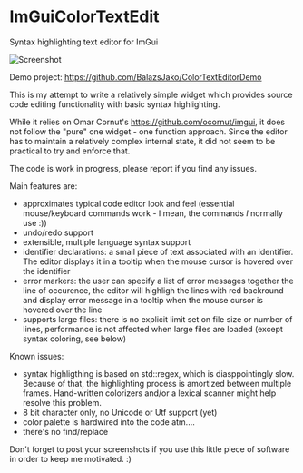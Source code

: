 # ImGuiColorTextEdit
Syntax highlighting text editor for ImGui

![Screenshot](https://github.com/BalazsJako/ImGuiColorTextEdit/blob/master/ImGuiTextEdit.png "Screenshot")

Demo project: https://github.com/BalazsJako/ColorTextEditorDemo

This is my attempt to write a relatively simple widget which provides source code editing functionality with basic syntax highlighting.

While it relies on Omar Cornut's https://github.com/ocornut/imgui, it does not follow the "pure" one widget - one function approach. Since the editor has to maintain a relatively complex internal state, it did not seem to be practical to try and enforce that.

The code is work in progress, please report if you find any issues.

Main features are:
 - approximates typical code editor look and feel (essential mouse/keyboard commands work - I mean, the commands _I_ normally use :))
 - undo/redo support
 - extensible, multiple language syntax support
 - identifier declarations: a small piece of text associated with an identifier. The editor displays it in a tooltip when the mouse cursor is hovered over the identifier
 - error markers: the user can specify a list of error messages together the line of occurence, the editor will highligh the lines with red backround and display error message in a tooltip when the mouse cursor is hovered over the line
 - supports large files: there is no explicit limit set on file size or number of lines, performance is not affected when large files are loaded (except syntax coloring, see below)

Known issues:
 - syntax highligthing is based on std::regex, which is diasppointingly slow. Because of that, the highlighting process is amortized between multiple frames. Hand-written colorizers and/or a lexical scanner might help resolve this problem.
 - 8 bit character only, no Unicode or Utf support (yet)
 - color palette is hardwired into the code atm....
 - there's no find/replace 

Don't forget to post your screenshots if you use this little piece of software in order to keep me motivated. :)
